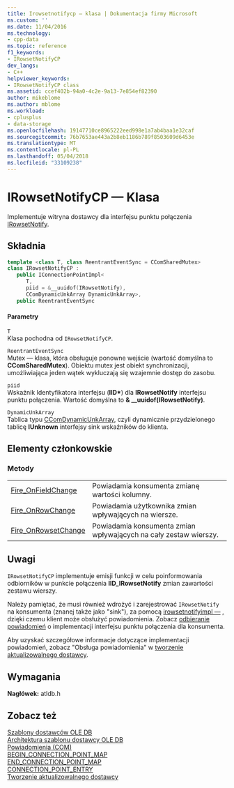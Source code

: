 ```yaml
---
title: Irowsetnotifycp — klasa | Dokumentacja firmy Microsoft
ms.custom: ''
ms.date: 11/04/2016
ms.technology:
- cpp-data
ms.topic: reference
f1_keywords:
- IRowsetNotifyCP
dev_langs:
- C++
helpviewer_keywords:
- IRowsetNotifyCP class
ms.assetid: ccef402b-94a0-4c2e-9a13-7e854ef82390
author: mikeblome
ms.author: mblome
ms.workload:
- cplusplus
- data-storage
ms.openlocfilehash: 19147710ce8965222eed998e1a7ab4baa1e32caf
ms.sourcegitcommit: 76b7653ae443a2b8eb1186b789f8503609d6453e
ms.translationtype: MT
ms.contentlocale: pl-PL
ms.lasthandoff: 05/04/2018
ms.locfileid: "33109238"
---
```

# <a name="irowsetnotifycp-class"></a>IRowsetNotifyCP — Klasa
Implementuje witryna dostawcy dla interfejsu punktu połączenia [IRowsetNotify](https://msdn.microsoft.com/en-us/library/ms712959.aspx).  
  
## <a name="syntax"></a>Składnia

```cpp
template <class T, class ReentrantEventSync = CComSharedMutex>  
class IRowsetNotifyCP :   
   public IConnectionPointImpl<  
      T,   
      piid = &__uuidof(IRowsetNotify),   
      CComDynamicUnkArray DynamicUnkArray>,  
   public ReentrantEventSync  
```  
  
#### <a name="parameters"></a>Parametry  
 `T`  
 Klasa pochodna od `IRowsetNotifyCP`.  
  
 `ReentrantEventSync`  
 Mutex — klasa, która obsługuje ponowne wejście (wartość domyślna to **CComSharedMutex**). Obiektu mutex jest obiekt synchronizacji, umożliwiająca jeden wątek wykluczają się wzajemnie dostęp do zasobu.  
  
 `piid`  
 Wskaźnik Identyfikatora interfejsu (**IID\***) dla **IRowsetNotify** interfejsu punktu połączenia. Wartość domyślna to **& __uuidof(IRowsetNotify)**.  
  
 `DynamicUnkArray`  
 Tablica typu [CComDynamicUnkArray](../../atl/reference/ccomdynamicunkarray-class.md), czyli dynamicznie przydzielonego tablicę **IUnknown** interfejsy sink wskaźników do klienta.  
  
## <a name="members"></a>Elementy członkowskie  
  
### <a name="methods"></a>Metody  
  
|||  
|-|-|  
|[Fire_OnFieldChange](../../data/oledb/irowsetnotifycp-fire-onfieldchange.md)|Powiadamia konsumenta zmianę wartości kolumny.|  
|[Fire_OnRowChange](../../data/oledb/irowsetnotifycp-fire-onrowchange.md)|Powiadamia użytkownika zmian wpływających na wiersze.|  
|[Fire_OnRowsetChange](../../data/oledb/irowsetnotifycp-fire-onrowsetchange.md)|Powiadamia konsumenta zmian wpływających na cały zestaw wierszy.|  
  
## <a name="remarks"></a>Uwagi  
 `IRowsetNotifyCP` implementuje emisji funkcji w celu poinformowania odbiorników w punkcie połączenia **IID_IRowsetNotify** zmian zawartości zestawu wierszy.  
  
 Należy pamiętać, że musi również wdrożyć i zarejestrować `IRowsetNotify` na konsumenta (znanej także jako "sink"), za pomocą [irowsetnotifyimpl —](../../data/oledb/irowsetnotifyimpl-class.md) , dzięki czemu klient może obsłużyć powiadomienia. Zobacz [odbieranie powiadomień](../../data/oledb/receiving-notifications.md) o implementacji interfejsu punktu połączenia dla konsumenta.  
  
 Aby uzyskać szczegółowe informacje dotyczące implementacji powiadomień, zobacz "Obsługa powiadomienia" w [tworzenie aktualizowalnego dostawcy](../../data/oledb/creating-an-updatable-provider.md).  
  
## <a name="requirements"></a>Wymagania  
 **Nagłówek:** atldb.h  
  
## <a name="see-also"></a>Zobacz też  
 [Szablony dostawców OLE DB](../../data/oledb/ole-db-provider-templates-cpp.md)   
 [Architektura szablonu dostawcy OLE DB](../../data/oledb/ole-db-provider-template-architecture.md)   
 [Powiadomienia (COM)](http://msdn.microsoft.com/library/windows/desktop/ms678433)   
 [BEGIN_CONNECTION_POINT_MAP](../../atl/reference/connection-point-macros.md#begin_connection_point_map)   
 [END_CONNECTION_POINT_MAP](../../atl/reference/connection-point-macros.md#end_connection_point_map)   
 [CONNECTION_POINT_ENTRY](../../atl/reference/connection-point-macros.md#connection_point_entry)   
 [Tworzenie aktualizowalnego dostawcy](../../data/oledb/creating-an-updatable-provider.md)